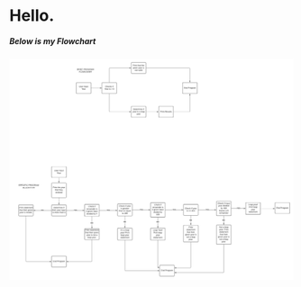 # Hello.

##### Below is my Flowchart

![FLOWCHART FOR HOMEWORK 3](https://github.com/saamtran/CS362_HW2/blob/main/CS362%20HW2%20FLOWCHART.png)
